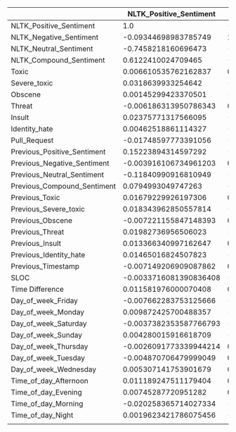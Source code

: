 |                             | NLTK_Positive_Sentiment | NLTK_Negative_Sentiment | NLTK_Neutral_Sentiment | NLTK_Compound_Sentiment | Toxic                   | Severe_toxic           | Obscene                 | Threat                 | Insult                  | Identity_hate           | Pull_Request            | Previous_Positive_Sentiment | Previous_Negative_Sentiment | Previous_Neutral_Sentiment | Previous_Compound_Sentiment | Previous_Toxic         | Previous_Severe_toxic   | Previous_Obscene        | Previous_Threat         | Previous_Insult         | Previous_Identity_hate  | Previous_Timestamp      | SLOC                   | Time Difference        | Day_of_week_Friday     | Day_of_week_Monday     | Day_of_week_Saturday    | Day_of_week_Sunday     | Day_of_week_Thursday   | Day_of_week_Tuesday    | Day_of_week_Wednesday  | Time_of_day_Afternoon   | Time_of_day_Evening    | Time_of_day_Morning    | Time_of_day_Night      |
| --------------------------- | ----------------------- | ----------------------- | ---------------------- | ----------------------- | ----------------------- | ---------------------- | ----------------------- | ---------------------- | ----------------------- | ----------------------- | ----------------------- | --------------------------- | --------------------------- | -------------------------- | --------------------------- | ---------------------- | ----------------------- | ----------------------- | ----------------------- | ----------------------- | ----------------------- | ----------------------- | ---------------------- | ---------------------- | ---------------------- | ---------------------- | ----------------------- | ---------------------- | ---------------------- | ---------------------- | ---------------------- | ----------------------- | ---------------------- | ---------------------- | ---------------------- |
| NLTK_Positive_Sentiment     | 1.0                     | -0.09344698983785749    | -0.7458218160696473    | 0.6122410024709465      | 0.006610535762162837    | 0.0318639933254642     | 0.00145299423370501     | -0.006186313950786343  | 0.02375771317566095     | 0.00462518861114327     | -0.01748597773391056    | 0.15223894314597292         | -0.003916106734961203       | -0.11840990916810949       | 0.0794993049747263          | 0.01679229926197306    | 0.018343962850557814    | -0.007221155847148393   | 0.01982736956506023     | 0.013366340997162647    | 0.01465016824507823     | -0.007149206909087862   | -0.0033716081390836408 | 0.011581976000070408   | -0.007662283753125666  | 0.009872425700488357   | -0.0037382353587766793  | 0.004280015916618709   | -0.0026091773339944214 | -0.004870706479999049  | 0.005307141753901679   | 0.011189247511179404    | 0.00745287720951282    | -0.020258365714027334  | 0.0019623421786075456  |
| NLTK_Negative_Sentiment     | -0.09344698983785749    | 1.0                     | -0.5935345235037558    | -0.5476632789140672     | 0.004018396868112166    | -0.08367503196773834   | -0.0023703267609833005  | 0.006736663697408707   | -0.0003923735776589306  | -0.00452388934097264    | -0.0038464804537086863  | -0.02503125199578622        | 0.07319143547474392         | -0.029208175362558608      | -0.051202985987684226       | 0.0022028774692757847  | -0.006428353561622663   | 0.0019810491635904484   | -0.003106552353933206   | 0.0016985583636326231   | -0.0017382137020386934  | 0.0061836005135418055   | -0.009024145516001503  | 0.051450198062859      | -0.0018365923094418733 | -0.008753621521529241  | -0.006943654244917809   | -0.004639398943761405  | 0.014830514490137179   | 0.003789585937103369   | 0.001805476925041591   | 0.004903223541162067    | 0.016621442931756967   | -0.004059583351855209  | -0.013368435043554696  |
| NLTK_Neutral_Sentiment      | -0.7458218160696473     | -0.5935345235037558     | 1.0                    | -0.12848436302334912    | -0.008032288945754737   | 0.03021337732484512    | 0.00041154670526543936  | 0.0004874874830498669  | -0.018942359986257824   | -0.0007150644237797815  | 0.016709003508006727    | -0.10631801242906447        | -0.04580864871449326        | 0.11526438285805801        | -0.030010263173305452       | -0.015059878049824588  | -0.010531289414026078   | 0.004499066950217601    | -0.013948911724282677   | -0.011957102056178948   | -0.010684073228187313   | 0.0016563047342178646   | 0.008748029640801819   | -0.04377574423266146   | 0.007421948734723853   | -0.002136935114940213  | 0.007681450491290951    | -0.0003575581118730927 | -0.007798754242170461  | 0.001403575506189531   | -0.005510971916264958  | -0.012324867761408688   | -0.01714021123623897   | 0.01909125165139919    | 0.007354406259093227   |
| NLTK_Compound_Sentiment     | 0.6122410024709465      | -0.5476632789140672     | -0.12848436302334912   | 1.0                     | -0.006628701079280701   | 0.10114253586861868    | -0.0012066080873228285  | -0.0023302882119062202 | 0.004318973124893405    | 0.003118077665447483    | -0.005571011636628593   | 0.08703334274752654         | -0.030366934752355627       | -0.04882731201578414       | 0.10424180491793841         | 0.004029381021621606   | 0.013270503922333813    | -0.007253372947570623   | 0.00816623716338793     | 0.0011724189226605954   | 0.004144280391130538    | -0.01643041700108626    | 0.0038575300097135144  | -0.04179524069991235   | -0.005959576371595524  | 0.015457300549967929   | 0.003216210955287651    | 0.015252027383718952   | -0.009624164811723755  | 0.000278197142480962   | -0.015391206778370702  | 0.015851265404956637    | -0.005198387661505736  | -0.0075381686163389664 | -0.004414694985499436  |
| Toxic                       | 0.006610535762162837    | 0.004018396868112166    | -0.008032288945754737  | -0.006628701079280701   | 1.0                     | 0.6670520667239944     | 0.8080361768163703      | 0.6814452532458226     | 0.8526342648651979      | 0.6652050266564435      | -0.0014345856382869408  | -0.008140723388160517       | -0.004872868219993413       | 0.009732190943099695       | -0.003958327681810588       | -0.0007893032835439888 | -0.001166973895364435   | -0.0003751962452810045  | -0.0002006473162338827  | -0.000545625527943517   | -0.00036628649498811973 | 0.002382401329655957    | -0.0014097536845488691 | 0.014170858430161028   | 0.01425254427173978    | 0.011369212576628067   | -0.00013798917762123625 | -0.007305847230471854  | -0.004780663116021585  | -0.00232306354984685   | -0.012434827547687296  | -0.001993750595168809   | -0.009416327894880193  | 0.006866610134287764   | 0.0027513799219804243  |
| Severe_toxic                | 0.0318639933254642      | -0.08367503196773834    | 0.03021337732484512    | 0.10114253586861868     | 0.6670520667239944      | 1.0                    | 0.7424599915455946      | 0.41658877776264136    | 0.5276971253598681      | 0.4207080640517045      | -0.01371000152499212    | -0.016335998266965197       | -0.016703435076017993       | 0.024189573617724527       | 0.02022785769294667         | -0.02272594455559242   | 0.010873601473519193    | -0.015130652305129782   | -0.009603082740805397   | -0.018403113377393653   | -0.012653831092465278   | -0.0168646432682589     | 0.002568488221060322   | -0.07977316946289849   | 0.0355966731855935     | -0.0012450849293697116 | -0.023691435609486503   | -0.020988725350206815  | -0.00338247191003138   | 0.009569806516038023   | -0.0037633616813521607 | 0.032652615858438795    | -0.0037168807620278333 | 0.023095480401079765   | -0.04879250161389322   |
| Obscene                     | 0.00145299423370501     | -0.0023703267609833005  | 0.00041154670526543936 | -0.0012066080873228285  | 0.8080361768163703      | 0.7424599915455946     | 1.0                     | 0.3754247818964508     | 0.5761392566311282      | 0.41603800963757764     | -0.0008347057272342851  | -0.007087558040031448       | -0.004571103091048956       | 0.008697770019307991       | -0.0032436347963393677      | -0.0005040197981469315 | -0.0005534494526042435  | -0.0002235540775280755  | -0.00012196602618471    | -0.00027216590329225896 | -0.00012301625936903313 | 0.0016320297044866506   | -0.000738177841155857  | 0.009877990373650674   | 0.012074834402709286   | 0.009385298882338263   | 0.0006837193720170855   | -0.005467876981720934  | -0.0035426330229883195 | -0.00680062498252739   | -0.007154032391588055  | -0.001487143185047306   | -0.0066712384473066625 | -0.0024235740636951455 | 0.008530798839422383   |
| Threat                      | -0.006186313950786343   | 0.006736663697408707    | 0.0004874874830498669  | -0.0023302882119062202  | 0.6814452532458226      | 0.41658877776264136    | 0.3754247818964508      | 1.0                    | 0.5947086368978596      | 0.7970931066861408      | -0.001787807772764996   | -0.009030805918926528       | 0.0018248574242463263       | 0.0059290968233094805      | -0.005214005942276099       | 0.0003471707945153429  | -0.0010762875597467682  | 0.01543122215532242     | -0.004157397231563369   | 0.0025281784453515554   | -0.0033063559240812477  | -0.0008945252744837049  | 0.0015629392020989833  | 0.03508488832500637    | 0.014701727736225736   | 0.008248138364210237   | 0.010521042261799759    | -0.01995290833500996   | -0.0005356652454286753 | -0.0035034386724253374 | -0.01136315010495598   | 0.007877205390604063    | -0.014148603633471285  | 0.006837590616217025   | -0.0030542065371143693 |
| Insult                      | 0.02375771317566095     | -0.0003923735776589306  | -0.018942359986257824  | 0.004318973124893405    | 0.8526342648651979      | 0.5276971253598681     | 0.5761392566311282      | 0.5947086368978596     | 1.0                     | 0.6519328012121093      | -0.0017522837159192459  | -0.007796733522702501       | -0.0035788077935790786      | 0.008594872470162196       | -0.00374241217786803        | -0.0006564851739535973 | -0.0010361234304096963  | 0.0006558938414764496   | -0.00023443872417656952 | -0.00029487017470717394 | -0.00032683382797554447 | 0.0024070682351531917   | -0.0012597506328837734 | 0.0039477697219619965  | 0.011802170596125264   | 0.009748357216984497   | 0.0010895024244812021   | -0.006801097104824012  | -0.0051090980967016504 | 1.4260739217503341e-06 | -0.01185559094935721   | 0.009168885854392302    | -0.008522415209851529  | -0.0007179199585042365 | -0.001708838119230722  |
| Identity_hate               | 0.00462518861114327     | -0.00452388934097264    | -0.0007150644237797815 | 0.003118077665447483    | 0.6652050266564435      | 0.4207080640517045     | 0.41603800963757764     | 0.7970931066861408     | 0.6519328012121093      | 1.0                     | -0.002855841597636079   | -0.008752892337706372       | 0.0004112521679286924       | 0.006672972207495717       | -0.008168345706722611       | -0.0011624349480078358 | -0.001960810964425501   | 0.004703593561007143    | -0.0014734719179216908  | -0.00013676178008322382 | -0.0012578735049736454  | 0.00349517880879787     | -0.0004869832330781077 | -0.0047166749364939975 | 0.01660726800621966    | 0.010272883391984714   | 0.001028484800991145    | -0.010217915906097044  | 0.000758409435960429   | -0.005190123460379333  | -0.014873799352091526  | -0.0002863648763667552  | -0.008857845389278779  | 0.00207901349553881    | 0.004996265663837543   |
| Pull_Request                | -0.01748597773391056    | -0.0038464804537086863  | 0.016709003508006727   | -0.005571011636628593   | -0.0014345856382869408  | -0.01371000152499212   | -0.0008347057272342851  | -0.001787807772764996  | -0.0017522837159192459  | -0.002855841597636079   | 1.0                     | 0.007599850225485032        | 0.0004234257841802449       | -0.006335807148336886      | -0.0009746803889055487      | 0.004734250977532328   | -0.00022914355336317205 | 0.022472688806327756    | -0.00032357680080481065 | 0.0006996159106587228   | 0.00017081963706331126  | 0.022612581315598082    | 0.1490123759727039     | 0.03957575983120522    | -0.014756988380226337  | 0.003973099037364637   | 0.018794338590157025    | 0.008002506741073777   | -0.0031364956187647495 | -0.004679051486813578  | -0.0037330001846907607 | -0.0052385618489000545  | -0.0023054346938529047 | -0.006186136183225427  | 0.012200417589662706   |
| Previous_Positive_Sentiment | 0.15223894314597292     | -0.02503125199578622    | -0.10631801242906447   | 0.08703334274752654     | -0.008140723388160517   | -0.016335998266965197  | -0.007087558040031448   | -0.009030805918926528  | -0.007796733522702501   | -0.008752892337706372   | 0.007599850225485032    | 1.0                         | -0.07729676221596653        | -0.7431743054173283        | 0.6039384783850984          | -0.017601301484064066  | -0.0018208821114730229  | -0.01383902679110107    | -0.004223443838726926   | -0.014409286750444984   | -0.0062627102678586575  | 0.006754678659846767    | 0.0026490892343659245  | -0.004843261310669402  | 0.0018877594478858368  | 0.004747977561091238   | -0.005011243487372169   | 0.010747764944617691   | -0.0015179077284252181 | -0.020411175448838147  | 0.011020933649931954   | 0.0029552173479213987   | -0.0010629706504340732 | -0.021246408219056163  | 0.016970984711803944   |
| Previous_Negative_Sentiment | -0.003916106734961203   | 0.07319143547474392     | -0.04580864871449326   | -0.030366934752355627   | -0.004872868219993413   | -0.016703435076017993  | -0.004571103091048956   | 0.0018248574242463263  | -0.0035788077935790786  | 0.0004112521679286924   | 0.0004234257841802449   | -0.07729676221596653        | 1.0                         | -0.609649729410729         | -0.5383742832542424         | 0.027156106372388727   | 0.017110560121827392    | 0.0013530021720245344   | 0.031247955764495218    | 0.015637991525602975    | 0.029466698876440024    | -0.011831770040640935   | -0.0009033202444076015 | 0.04530558804967309    | 0.005258377884432487   | 0.0019854822046050393  | 0.0016768506388439126   | -0.013945517298608162  | -0.002008959818613725  | 0.0003606474116558709  | 0.004517966586871647   | -0.006617997459786638   | 0.010076438150248288   | -0.002400717428569964  | 0.0009242057596730017  |
| Previous_Neutral_Sentiment  | -0.11840990916810949    | -0.029208175362558608   | 0.11526438285805801    | -0.04882731201578414    | 0.009732190943099695    | 0.024189573617724527   | 0.008697770019307991    | 0.0059290968233094805  | 0.008594872470162196    | 0.006672972207495717    | -0.006335807148336886   | -0.7431743054173283         | -0.609649729410729          | 1.0                        | -0.11885859166172666        | -0.004227870465672083  | -0.010034255648288313   | 0.010098242165741346    | -0.017612424360349106   | 0.0009624153690337587   | -0.014794997802877111   | 0.0025796950624380277   | -0.001512444521206519  | -0.026561899488610635  | -0.0050194698386467305 | -0.00511452560608811   | 0.0028612996657743457   | 0.0008145751246364479  | 0.002551861388313045   | 0.016001137913830104   | -0.011812836753102865  | 0.002085090327495876    | -0.005915127501535905  | 0.01849684920984917    | -0.014102631442909474  |
| Previous_Compound_Sentiment | 0.0794993049747263      | -0.051202985987684226   | -0.030010263173305452  | 0.10424180491793841     | -0.003958327681810588   | 0.02022785769294667    | -0.0032436347963393677  | -0.005214005942276099  | -0.00374241217786803    | -0.008168345706722611   | -0.0009746803889055487  | 0.6039384783850984          | -0.5383742832542424         | -0.11885859166172666       | 1.0                         | -0.028041339981075893  | -0.002995136116517091   | -0.012516516735726282   | -0.018114257870497613   | -0.019712694806024868   | -0.021280750925603626   | 0.008233389310262901    | -0.001723797208571605  | -0.047593021502499784  | 0.0017901899314497335  | -0.0030389380246085714 | -0.006944514427183563   | 0.02245626738738942    | -0.00451346925671087   | -0.003941663117224244  | -0.0032137034296604904 | 0.009764485442499584    | -0.0007117689624333677 | -0.01273787390620625   | 0.0026606228544013236  |
| Previous_Toxic              | 0.01679229926197306     | 0.0022028774692757847   | -0.015059878049824588  | 0.004029381021621606    | -0.0007893032835439888  | -0.02272594455559242   | -0.0005040197981469315  | 0.0003471707945153429  | -0.0006564851739535973  | -0.0011624349480078358  | 0.004734250977532328    | -0.017601301484064066       | 0.027156106372388727        | -0.004227870465672083      | -0.028041339981075893       | 1.0                    | 0.6756881754244394      | 0.4403545161414422      | 0.6261225310001978      | 0.9062143827936766      | 0.7020669100291919      | -0.0030558799632256083  | -0.0001411226034857707 | 0.0482412856208862     | 0.0012062952512179783  | 0.005100251111948959   | 0.00010442553790448119  | -0.00721351701087092   | -0.0041999407080647675 | -0.008398093649076207  | 0.012415250206419497   | 0.0044843021193718136   | 0.014946883073462976   | -0.006108378334550072  | -0.00989711298972443   |
| Previous_Severe_toxic       | 0.018343962850557814    | -0.006428353561622663   | -0.010531289414026078  | 0.013270503922333813    | -0.001166973895364435   | 0.010873601473519193   | -0.0005534494526042435  | -0.0010762875597467682 | -0.0010361234304096963  | -0.001960810964425501   | -0.00022914355336317205 | -0.0018208821114730229      | 0.017110560121827392        | -0.010034255648288313      | -0.002995136116517091       | 0.6756881754244394     | 1.0                     | 0.1119056652570682      | 0.9893633274746858      | 0.46260352071898053     | 0.9102111419356995      | -0.001505448100227491   | 0.00032573840111191447 | 0.00309173347972847    | 0.01903681586336091    | -0.004531642929309455  | -0.0042482541093687674  | -0.005361548798167577  | -0.003732493385046936  | -0.003229423700332118  | 7.63921601747555e-05   | -0.00036890613952914714 | 0.019829385005922157   | -0.0027699626510470183 | -0.011911447300961322  |
| Previous_Obscene            | -0.007221155847148393   | 0.0019810491635904484   | 0.004499066950217601   | -0.007253372947570623   | -0.0003751962452810045  | -0.015130652305129782  | -0.0002235540775280755  | 0.01543122215532242    | 0.0006558938414764496   | 0.004703593561007143    | 0.022472688806327756    | -0.01383902679110107        | 0.0013530021720245344       | 0.010098242165741346       | -0.012516516735726282       | 0.4403545161414422     | 0.1119056652570682      | 1.0                     | 0.023598668626963994    | 0.44310299079160065     | 0.14541792992777916     | -0.00010860784077532074 | 0.0014012954446624296  | 0.005441747639481753   | -0.012113574192235386  | 0.0010992387080371098  | -0.0002613586820465139  | -0.007220195964613938  | 0.00124715311496047    | -0.008238933992465319  | 0.02475720790055738    | -0.0034900086843563634  | 0.009248248860482783   | -0.001461968318628773  | -0.0022612589059330386 |
| Previous_Threat             | 0.01982736956506023     | -0.003106552353933206   | -0.013948911724282677  | 0.00816623716338793     | -0.0002006473162338827  | -0.009603082740805397  | -0.00012196602618471    | -0.004157397231563369  | -0.00023443872417656952 | -0.0014734719179216908  | -0.00032357680080481065 | -0.004223443838726926       | 0.031247955764495218        | -0.017612424360349106      | -0.018114257870497613       | 0.6261225310001978     | 0.9893633274746858      | 0.023598668626963994    | 1.0                     | 0.40967449199452        | 0.9050175823888649      | -0.0004784431278004167  | 0.00015656462084213574 | 0.016364572035724646   | 0.017181846952965683   | -0.0032157548316285264 | -0.002646740560599438   | -0.0026330169459911484 | -0.0032405242591058065 | -0.003432606052811895  | -0.003252435269110637  | -0.004729643592192411   | 0.01863507625655222    | -0.00425938626971103   | -0.00556368481055415   |
| Previous_Insult             | 0.013366340997162647    | 0.0016985583636326231   | -0.011957102056178948  | 0.0011724189226605954   | -0.000545625527943517   | -0.018403113377393653  | -0.00027216590329225896 | 0.0025281784453515554  | -0.00029487017470717394 | -0.00013676178008322382 | 0.0006996159106587228   | -0.014409286750444984       | 0.015637991525602975        | 0.0009624153690337587      | -0.019712694806024868       | 0.9062143827936766     | 0.46260352071898053     | 0.44310299079160065     | 0.40967449199452        | 1.0                     | 0.511870683050175       | -0.0036975636709737363  | 0.0003893885064574639  | 0.031150869533845823   | -0.0016370733581486754 | 0.0006913067465126005  | -0.0027360066530717686  | -0.005701801505008482  | -0.006204775293518232  | -0.008664865886224142  | 0.023077273373597905   | 0.0060447098411673915   | 0.012329179747270616   | -0.004515407198053783  | -0.01085266879160297   |
| Previous_Identity_hate      | 0.01465016824507823     | -0.0017382137020386934  | -0.010684073228187313  | 0.004144280391130538    | -0.00036628649498811973 | -0.012653831092465278  | -0.00012301625936903313 | -0.0033063559240812477 | -0.00032683382797554447 | -0.0012578735049736454  | 0.00017081963706331126  | -0.0062627102678586575      | 0.029466698876440024        | -0.014794997802877111      | -0.021280750925603626       | 0.7020669100291919     | 0.9102111419356995      | 0.14541792992777916     | 0.9050175823888649      | 0.511870683050175       | 1.0                     | -0.0008459615376539015  | 7.517528826582049e-06  | 0.02536239439624067    | 0.01169179601681276    | -0.0033374520634299747 | -0.003533781607218529   | 1.810600769485058e-05  | -0.0029961798941792665 | -0.006137414819714849  | 0.003544889746269009   | -0.0017501819402382104  | 0.01806183850782357    | -0.0009897588022339135 | -0.010880156886305496  |
| Previous_Timestamp          | -0.007149206909087862   | 0.0061836005135418055   | 0.0016563047342178646  | -0.01643041700108626    | 0.002382401329655957    | -0.0168646432682589    | 0.0016320297044866506   | -0.0008945252744837049 | 0.0024070682351531917   | 0.00349517880879787     | 0.022612581315598082    | 0.006754678659846767        | -0.011831770040640935       | 0.0025796950624380277      | 0.008233389310262901        | -0.0030558799632256083 | -0.001505448100227491   | -0.00010860784077532074 | -0.0004784431278004167  | -0.0036975636709737363  | -0.0008459615376539015  | 1.0                     | -0.007097193245498002  | -0.04908861565936005   | -0.015615402063426976  | 0.0023320947790570474  | 0.0022534456593159458   | -0.0060648382632374    | -0.0030856782816806342 | 0.0010461973600528684  | 0.018814206385121827   | -0.003988763265248591   | 0.002972801809503969   | -0.007771586196088751  | 0.008510860676467075   |
| SLOC                        | -0.0033716081390836408  | -0.009024145516001503   | 0.008748029640801819   | 0.0038575300097135144   | -0.0014097536845488691  | 0.002568488221060322   | -0.000738177841155857   | 0.0015629392020989833  | -0.0012597506328837734  | -0.0004869832330781077  | 0.1490123759727039      | 0.0026490892343659245       | -0.0009033202444076015      | -0.001512444521206519      | -0.001723797208571605       | -0.0001411226034857707 | 0.00032573840111191447  | 0.0014012954446624296   | 0.00015656462084213574  | 0.0003893885064574639   | 7.517528826582049e-06   | -0.007097193245498002   | 1.0                    | 0.005586292331289771   | 0.0015808911789856317  | -0.0048272173752157    | 0.018461914213027432    | -0.008796244804071107  | -0.0004809520904986028 | -0.005839314951439925  | 0.0010992903060016478  | 0.007801767615890703    | -0.002127792862016762  | 0.002468146034541355   | -0.00801216267270739   |
| Time Difference             | 0.011581976000070408    | 0.051450198062859       | -0.04377574423266146   | -0.04179524069991235    | 0.014170858430161028    | -0.07977316946289849   | 0.009877990373650674    | 0.03508488832500637    | 0.0039477697219619965   | -0.0047166749364939975  | 0.03957575983120522     | -0.004843261310669402       | 0.04530558804967309         | -0.026561899488610635      | -0.047593021502499784       | 0.0482412856208862     | 0.00309173347972847     | 0.005441747639481753    | 0.016364572035724646    | 0.031150869533845823    | 0.02536239439624067     | -0.04908861565936005    | 0.005586292331289771   | 1.0                    | -0.015623543400661645  | 0.0004033624373035046  | -0.0031822056978759897  | 0.021676823776144497   | 0.0017143415735934432  | 0.007243867230774769   | -0.008909068126747754  | 0.04318425839599069     | 0.004284764548603199   | -0.007018456369954898  | -0.03781581979030429   |
| Day_of_week_Friday          | -0.007662283753125666   | -0.0018365923094418733  | 0.007421948734723853   | -0.005959576371595524   | 0.01425254427173978     | 0.0355966731855935     | 0.012074834402709286    | 0.014701727736225736   | 0.011802170596125264    | 0.01660726800621966     | -0.014756988380226337   | 0.0018877594478858368       | 0.005258377884432487        | -0.0050194698386467305     | 0.0017901899314497335       | 0.0012062952512179783  | 0.01903681586336091     | -0.012113574192235386   | 0.017181846952965683    | -0.0016370733581486754  | 0.01169179601681276     | -0.015615402063426976   | 0.0015808911789856317  | -0.015623543400661645  | 1.0                    | -0.18716144362590734   | -0.15567934721027452    | -0.15110621044101746   | -0.18845526571893337   | -0.1976740524173124    | -0.1919742390040783    | 0.011090100910222677    | -0.026945538043901054  | 0.05835898933793183    | -0.042612383265944104  |
| Day_of_week_Monday          | 0.009872425700488357    | -0.008753621521529241   | -0.002136935114940213  | 0.015457300549967929    | 0.011369212576628067    | -0.0012450849293697116 | 0.009385298882338263    | 0.008248138364210237   | 0.009748357216984497    | 0.010272883391984714    | 0.003973099037364637    | 0.004747977561091238        | 0.0019854822046050393       | -0.00511452560608811       | -0.0030389380246085714      | 0.005100251111948959   | -0.004531642929309455   | 0.0010992387080371098   | -0.0032157548316285264  | 0.0006913067465126005   | -0.0033374520634299747  | 0.0023320947790570474   | -0.0048272173752157    | 0.0004033624373035046  | -0.18716144362590734   | 1.0                    | -0.14667846451624672    | -0.1423697319106859    | -0.17755938408656208   | -0.18624516997821444   | -0.18087490157419228   | 0.010549964183978052    | 0.026673648966990777   | -0.016252725432366128  | -0.015293544984468055  |
| Day_of_week_Saturday        | -0.0037382353587766793  | -0.006943654244917809   | 0.007681450491290951   | 0.003216210955287651    | -0.00013798917762123625 | -0.023691435609486503  | 0.0006837193720170855   | 0.010521042261799759   | 0.0010895024244812021   | 0.001028484800991145    | 0.018794338590157025    | -0.005011243487372169       | 0.0016768506388439126       | 0.0028612996657743457      | -0.006944514427183563       | 0.00010442553790448119 | -0.0042482541093687674  | -0.0002613586820465139  | -0.002646740560599438   | -0.0027360066530717686  | -0.003533781607218529   | 0.0022534456593159458   | 0.018461914213027432   | -0.0031822056978759897 | -0.15567934721027452   | -0.14667846451624672   | 1.0                     | -0.1184219703426646    | -0.14769243317499214   | -0.1549171983372207    | -0.15045025331219122   | -0.008155780776687426   | 0.007310792817707974   | -0.02761064895382725   | 0.02695613160930589    |
| Day_of_week_Sunday          | 0.004280015916618709    | -0.004639398943761405   | -0.0003575581118730927 | 0.015252027383718952    | -0.007305847230471854   | -0.020988725350206815  | -0.005467876981720934   | -0.01995290833500996   | -0.006801097104824012   | -0.010217915906097044   | 0.008002506741073777    | 0.010747764944617691        | -0.013945517298608162       | 0.0008145751246364479      | 0.02245626738738942         | -0.00721351701087092   | -0.005361548798167577   | -0.007220195964613938   | -0.0026330169459911484  | -0.005701801505008482   | 1.810600769485058e-05   | -0.0060648382632374     | -0.008796244804071107  | 0.021676823776144497   | -0.15110621044101746   | -0.1423697319106859    | -0.1184219703426646     | 1.0                    | -0.1433539148757007    | -0.15036644996499568   | -0.14603072305531917   | -0.016163869887619295   | 0.004702939284308941   | -0.03170380221398207   | 0.04013440257453992    |
| Day_of_week_Thursday        | -0.0026091773339944214  | 0.014830514490137179    | -0.007798754242170461  | -0.009624164811723755   | -0.004780663116021585   | -0.00338247191003138   | -0.0035426330229883195  | -0.0005356652454286753 | -0.0051090980967016504  | 0.000758409435960429    | -0.0031364956187647495  | -0.0015179077284252181      | -0.002008959818613725       | 0.002551861388313045       | -0.00451346925671087        | -0.0041999407080647675 | -0.003732493385046936   | 0.00124715311496047     | -0.0032405242591058065  | -0.006204775293518232   | -0.0029961798941792665  | -0.0030856782816806342  | -0.0004809520904986028 | 0.0017143415735934432  | -0.18845526571893337   | -0.17755938408656208   | -0.14769243317499214    | -0.1433539148757007    | 1.0                    | -0.18753265799374216   | -0.18212526564062118   | -0.04406298712582262    | -0.022956915043734934  | 0.043055081269774836   | 0.02032643374166519    |
| Day_of_week_Tuesday         | -0.004870706479999049   | 0.003789585937103369    | 0.001403575506189531   | 0.000278197142480962    | -0.00232306354984685    | 0.009569806516038023   | -0.00680062498252739    | -0.0035034386724253374 | 1.4260739217503341e-06  | -0.005190123460379333   | -0.004679051486813578   | -0.020411175448838147       | 0.0003606474116558709       | 0.016001137913830104       | -0.003941663117224244       | -0.008398093649076207  | -0.003229423700332118   | -0.008238933992465319   | -0.003432606052811895   | -0.008664865886224142   | -0.006137414819714849   | 0.0010461973600528684   | -0.005839314951439925  | 0.007243867230774769   | -0.1976740524173124    | -0.18624516997821444   | -0.1549171983372207     | -0.15036644996499568   | -0.18753265799374216   | 1.0                    | -0.19103440367887708   | 0.025773483754176832    | 0.00239984833549114    | -0.008757333660739525  | -0.018368485522662105  |
| Day_of_week_Wednesday       | 0.005307141753901679    | 0.001805476925041591    | -0.005510971916264958  | -0.015391206778370702   | -0.012434827547687296   | -0.0037633616813521607 | -0.007154032391588055   | -0.01136315010495598   | -0.01185559094935721    | -0.014873799352091526   | -0.0037330001846907607  | 0.011020933649931954        | 0.004517966586871647        | -0.011812836753102865      | -0.0032137034296604904      | 0.012415250206419497   | 7.63921601747555e-05    | 0.02475720790055738     | -0.003252435269110637   | 0.023077273373597905    | 0.003544889746269009    | 0.018814206385121827    | 0.0010992903060016478  | -0.008909068126747754  | -0.1919742390040783    | -0.18087490157419228   | -0.15045025331219122    | -0.14603072305531917   | -0.18212526564062118   | -0.19103440367887708   | 1.0                    | 0.0160126436901361      | 0.011385441191869336   | -0.027139200711676248  | 0.0006189132354859267  |
| Time_of_day_Afternoon       | 0.011189247511179404    | 0.004903223541162067    | -0.012324867761408688  | 0.015851265404956637    | -0.001993750595168809   | 0.032652615858438795   | -0.001487143185047306   | 0.007877205390604063   | 0.009168885854392302    | -0.0002863648763667552  | -0.0052385618489000545  | 0.0029552173479213987       | -0.006617997459786638       | 0.002085090327495876       | 0.009764485442499584        | 0.0044843021193718136  | -0.00036890613952914714 | -0.0034900086843563634  | -0.004729643592192411   | 0.0060447098411673915   | -0.0017501819402382104  | -0.003988763265248591   | 0.007801767615890703   | 0.04318425839599069    | 0.011090100910222677   | 0.010549964183978052   | -0.008155780776687426   | -0.016163869887619295  | -0.04406298712582262   | 0.025773483754176832   | 0.0160126436901361     | 1.0                     | -0.2568415084112191    | -0.3446320471594509    | -0.44830342362507625   |
| Time_of_day_Evening         | 0.00745287720951282     | 0.016621442931756967    | -0.01714021123623897   | -0.005198387661505736   | -0.009416327894880193   | -0.0037168807620278333 | -0.0066712384473066625  | -0.014148603633471285  | -0.008522415209851529   | -0.008857845389278779   | -0.0023054346938529047  | -0.0010629706504340732      | 0.010076438150248288        | -0.005915127501535905      | -0.0007117689624333677      | 0.014946883073462976   | 0.019829385005922157    | 0.009248248860482783    | 0.01863507625655222     | 0.012329179747270616    | 0.01806183850782357     | 0.002972801809503969    | -0.002127792862016762  | 0.004284764548603199   | -0.026945538043901054  | 0.026673648966990777   | 0.007310792817707974    | 0.004702939284308941   | -0.022956915043734934  | 0.00239984833549114    | 0.011385441191869336   | -0.2568415084112191     | 1.0                    | -0.22781939229125908   | -0.29635146926746253   |
| Time_of_day_Morning         | -0.020258365714027334   | -0.004059583351855209   | 0.01909125165139919    | -0.0075381686163389664  | 0.006866610134287764    | 0.023095480401079765   | -0.0024235740636951455  | 0.006837590616217025   | -0.0007179199585042365  | 0.00207901349553881     | -0.006186136183225427   | -0.021246408219056163       | -0.002400717428569964       | 0.01849684920984917        | -0.01273787390620625        | -0.006108378334550072  | -0.0027699626510470183  | -0.001461968318628773   | -0.00425938626971103    | -0.004515407198053783   | -0.0009897588022339135  | -0.007771586196088751   | 0.002468146034541355   | -0.007018456369954898  | 0.05835898933793183    | -0.016252725432366128  | -0.02761064895382725    | -0.03170380221398207   | 0.043055081269774836   | -0.008757333660739525  | -0.027139200711676248  | -0.3446320471594509     | -0.22781939229125908   | 1.0                    | -0.3976468373984052    |
| Time_of_day_Night           | 0.0019623421786075456   | -0.013368435043554696   | 0.007354406259093227   | -0.004414694985499436   | 0.0027513799219804243   | -0.04879250161389322   | 0.008530798839422383    | -0.0030542065371143693 | -0.001708838119230722   | 0.004996265663837543    | 0.012200417589662706    | 0.016970984711803944        | 0.0009242057596730017       | -0.014102631442909474      | 0.0026606228544013236       | -0.00989711298972443   | -0.011911447300961322   | -0.0022612589059330386  | -0.00556368481055415    | -0.01085266879160297    | -0.010880156886305496   | 0.008510860676467075    | -0.00801216267270739   | -0.03781581979030429   | -0.042612383265944104  | -0.015293544984468055  | 0.02695613160930589     | 0.04013440257453992    | 0.02032643374166519    | -0.018368485522662105  | 0.0006189132354859267  | -0.44830342362507625    | -0.29635146926746253   | -0.3976468373984052    | 1.0                    |
|                             |                         |                         |                        |                         |                         |                        |                         |                        |                         |                         |                         |                             |                             |                            |                             |                        |                         |                         |                         |                         |                         |                         |                        |                        |                        |                        |                         |                        |                        |                        |                        |                         |                        |                        |                        |
